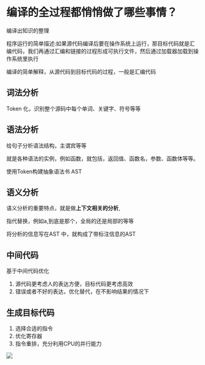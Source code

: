# 编译的全过程都悄悄做了哪些事情？

编译出知识的整理

程序运行的简单描述:如果源代码编译后要在操作系统上运行，那目标代码就是汇编代码，我们再通过汇编和链接的过程形成可执行文件，然后通过加载器加载到操作系统里执行

编译的简单解释，从源代码到目标代码的过程，一般是汇编代码

## 词法分析

Token 化，识别整个源码中每个单词、关键字、符号等等

## 语法分析

给句子分析语法结构，主谓宾等等

就是各种语法的实例，例如函数，就包括，返回值、函数名，参数、函数体等等。

使用Token构建抽象语法书 AST

## 语义分析

语义分析的重要特点，就是做**上下文相关的分析**,

指代替换，例如a,到底是那个，全局的还是局部的等等

将分析的信息写在AST 中，就构成了带标注信息的AST

##  中间代码

基于中间代码优化

1. 源代码更考虑人的表达方便，目标代码更考虑高效
2. 错误或者不好的表达，优化替代，在不影响结果的情况下

## 生成目标代码

1. 选择合适的指令
2. 优化寄存器
3. 指令重排，充分利用CPU的并行能力

![](https://static001.geekbang.org/resource/image/70/a5/706f4e0f50ab6ce77fd6246cb8cea0a5.jpg)